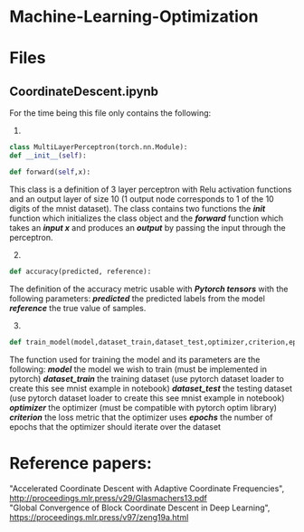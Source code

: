 # Machine-Learning-Optimization

# Files

## CoordinateDescent.ipynb

For the time being this file only contains the following:

1.
```python
class MultiLayerPerceptron(torch.nn.Module):
def __init__(self):

def forward(self,x):
```
This class is a definition of 3 layer perceptron with Relu activation functions and an output layer of size 10 (1 output node corresponds to 1 of the 10 digits of the mnist dataset). The class contains two functions the ***init*** function which initializes the class object and the ***forward*** function which takes an ***input x*** and produces an ***output*** by passing the input through the perceptron.

2. 
```python
def accuracy(predicted, reference):
```
The definition of the accuracy metric usable with ***Pytorch tensors*** with the following parameters:
***predicted*** the predicted labels from the model
***reference*** the true value of samples.

3.
```python
def train_model(model,dataset_train,dataset_test,optimizer,criterion,epochs):
```
The function used for training the model and its parameters are the following:
***model*** the model we wish to train (must be implemented in pytorch)
***dataset_train*** the training dataset (use pytorch dataset loader to create this see mnist example in notebook)
***dataset_test*** the testing dataset (use pytorch dataset loader to create this see mnist example in notebook)
***optimizer*** the optimizer (must be compatible with pytorch optim library)
***criterion*** the loss metric that the optimizer uses
***epochs*** the number of epochs that the optimizer should iterate over the dataset

# Reference papers:

"Accelerated Coordinate Descent with Adaptive Coordinate Frequencies", http://proceedings.mlr.press/v29/Glasmachers13.pdf <br />
"Global Convergence of Block Coordinate Descent in Deep Learning", https://proceedings.mlr.press/v97/zeng19a.html <br />

